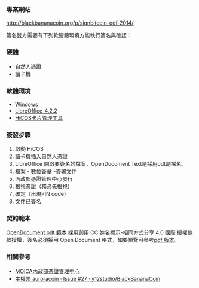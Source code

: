 ### 專案網站

http://blackbananacoin.org/p/signbitcoin-odf-2014/

簽名雙方需要有下列軟硬體環境方能執行簽名與確認：

### 硬體

- 自然人憑證
- 讀卡機

### 軟體環境

- Windows
- [LibreOffice_4.2.2](http://download.documentfoundation.org/libreoffice/stable/4.2.2/win/x86/LibreOffice_4.2.2_Win_x86.msi)
- [HiCOS卡片管理工具](http://moica.nat.gov.tw/download_1.html)

### 簽發步驟

1. 啟動 HiCOS
2. 讀卡機插入自然人憑證
3. LibreOffice 開啟要簽名的檔案，OpenDocument Text是採用odt副檔名。
4. 檔案 - 數位簽章 -簽署文件
5. 內政部憑證管理中心發行
6. 檢視憑證（務必先檢視）
7. 確定（出現PIN code）
8. 文件已簽名

### 契約範本

[OpenDocument odt 範本](http://blackbananacoin.org/p/signbitcoin-odf-2014/template_v140317.odt) 採用創用 CC 姓名標示-相同方式分享 4.0 國際 授權條款授權，簽名必須採用 Open Document 格式，如要預覽可參考[pdf 版本](http://blackbananacoin.org/p/signbitcoin-odf-2014/template_v140317.pdf)。

### 相關參考

- [MOICA內政部憑證管理中心](http://moica.nat.gov.tw/)
- [主權幣 auroracoin · Issue #27 · y12studio/BlackBananaCoin](https://github.com/y12studio/BlackBananaCoin/issues/27)
